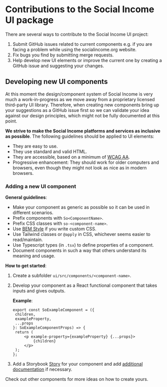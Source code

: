 # Contributions to the Social Income UI package

There are several ways to contribute to the Social Income UI project:

1. Submit GitHub issues related to current components e.g. if you are
   facing a problem while using the socialincome.org website.
2. Fix bugs you find by submitting merge requests.
3. Help develop new UI elements or improve the current one by creating a
   GitHub issue and suggesting your changes.

## Developing new UI components

At this moment the design/component system of Social Income is very much
a work-in-progress as we move away from a proprietary licensed
third-party UI library. Therefore, when creating new components bring up
your suggestions as a GitHub issue first so we can validate your idea
against our design principles, which might not be fully documented at
this point.

**We strive to make the Social Income platforms and services as
inclusive as possible**. The following guidelines should be applied to
UI elements:

- They are easy to use.
- They use standard and valid HTML.
- They are accessible, based on a minimum of
  [WCAG AA](https://www.w3.org/WAI/standards-guidelines/wcag/).
- Progressive enhancement: They should work for older computers and
  browsers, even though they might not look as nice as in modern
  browsers.

### Adding a new UI component

**General guidelines**:

- Make your component as generic as possible so it can be used in
  different scenarios.
- Prefix components with `So<ComponentName>`.
- Prefix CSS classes with `so-<component-name>`.
- Use [BEM Style](https://en.bem.info/methodology/css/) if you write
  custom CSS.
- Use Tailwind classes or `@apply` in CSS, whichever seems easier to
  read/maintain.
- Use Typescript types (in `.tsx`) to define properties of a component.
- Document components in such a way that others understand its meaning
  and usage.

**How to get started**:

1. Create a subfolder `ui/src/components/<component-name>`.
2. Develop your component as a React functional component that takes
   inputs and gives outputs.

   **Example**:

   ```tsx
   export const SoExampleComponent = ({
   	children,
   	exampleProperty,
   	...props
   }: SoExampleComponentProps) => {
   	return (
   		<p example-property={exampleProperty} {...props}>
   			{children}
   		</p>
   	);
   };
   ```

3. Add a Storybook
   [Story](https://storybook.js.org/docs/react/writing-stories/introduction)
   for your component and add
   [additional documentation](https://storybook.js.org/docs/react/writing-docs/introduction)
   if necessary.

Check out other components for more ideas on how to create yours.
